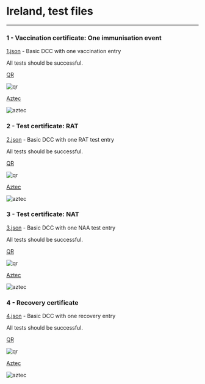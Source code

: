 # Ireland, test files

---

### 1 - Vaccination certificate: One immunisation event

[1.json](2DCode/raw/1.json) - Basic DCC with one vaccination entry

All tests should be successful.

[QR](png/1_qr.png)

![qr](png/1_qr.png)

[Aztec](png/1_aztec.png)

![aztec](png/1_aztec.png)

### 2 - Test certificate: RAT

[2.json](2DCode/raw/2.json) - Basic DCC with one RAT test entry

All tests should be successful.

[QR](png/2_qr.png)

![qr](png/2_qr.png)

[Aztec](png/2_aztec.png)

![aztec](png/2_aztec.png)

### 3 - Test certificate: NAT

[3.json](2DCode/raw/3.json) - Basic DCC with one NAA test entry

All tests should be successful.

[QR](png/3_qr.png)

![qr](png/3_qr.png)

[Aztec](png/3_aztec.png)

![aztec](png/3_aztec.png)

### 4 - Recovery certificate

[4.json](2DCode/raw/4.json) - Basic DCC with one recovery entry

All tests should be successful.

[QR](png/4_qr.png)

![qr](png/4_qr.png)

[Aztec](png/4_aztec.png)

![aztec](png/4_aztec.png)

